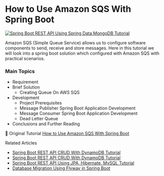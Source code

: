 # How to Use Amazon SQS With Spring Boot

<a href="https://www.javatodev.com/how-to-use-amazon-sqs-with-spring-boot/" target="blank">
    <img align="center" src="https://javatodev.com/wp-content/uploads/2022/11/javatodev.com-banner-1--1536x864.png" alt="Spring Boot REST API Using Spring Data MongoDB Tutorial"/></a>

<p align="left">
    Amazon SQS (Simple Queue Service) allows us to configure software components to send, receive and store messages. Here in this tutorial we will look into a spring boot solution which configured with Amazon SQS with practical scenarios.
</p>

### Main Topics

- Requirement
- Brief Solution
  - Creating Queue On AWS SQS
- Development
  - Project Prerequisites
  - Message Publisher Spring Boot Application Development
  - Message Consumer Spring Boot Application Development
  - Dead Letter Queue
- Conclusions and Further Reading

📄 Original Tutorial [How to Use Amazon SQS With Spring Boot](https://www.javatodev.com/how-to-use-amazon-sqs-with-spring-boot/)

Related Articles

- [Spring Boot REST API CRUD With DynamoDB Tutorial](https://www.javatodev.com/spring-boot-dynamo-db-crud-tutorial/)
- [Spring Boot REST API CRUD With DynamoDB Tutorial](https://javatodev.com/spring-boot-dynamo-db-crud-tutorial/)
- [Spring Boot REST API Using JPA, Hibernate, MySQL Tutorial](https://javatodev.com/spring-boot-mysql/)
- [Database Migration Using Flyway in Spring Boot](https://javatodev.com/flyway-spring-boot/)

